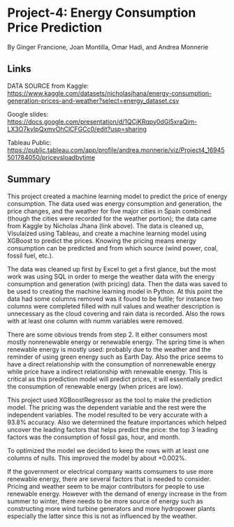 # Project-4: Energy Consumption Price Prediction
By Ginger Francione, Joan Montilla, Omar Hadi, and Andrea Monnerie

## Links
DATA SOURCE from Kaggle: https://www.kaggle.com/datasets/nicholasjhana/energy-consumption-generation-prices-and-weather?select=energy_dataset.csv

Google slides: https://docs.google.com/presentation/d/1QCjKRqpy0dGl5xraQjm-LX3O7kyIpQxmvOhClCFGCc0/edit?usp=sharing

Tableau Public: https://public.tableau.com/app/profile/andrea.monnerie/viz/Project4_16945501784050/pricevsloadbytime

## Summary
This project created a machine learning model to predict the price of energy consumption. The data used was energy consumption and generation, the price changes, and the weather for five major cities in Spain combined (though the cities were recorded for the weather portion); the data came from Kaggle by Nicholas Jhana (link above). The data is cleaned up, Visulaized using Tableau, and create a machine learning model using XGBoost to predict the prices. Knowing the pricing means energy consumption can be predicted and from which source (wind power, coal, fossil fuel, etc.).

The data was cleaned up first by Excel to get a first glance, but the most work was using SQL in order to merge the weather data with the energy consumption and generation (with pricing) data. Then the data was saved to be used to creating the machine learning model in Python. At this point the data had some columns removed was it found to be futile; for instance two columns were completed filled with null values and weather description is unnecessary as the cloud covering and rain data is recorded. Also the rows with at least one column with numm variables were removed.

There are some obvious trends from step 2. It either consumers most mostly nonrenewable energy or renewable energy. The spring time is when renewable energy is mostly used: probably due to the weather and the reminder of using green energy such as Earth Day. Also the price seems to have a direct relationship with the consumption of nonrenewable energy while price have a indirect relationship with renewable energy. This is critical as this prediction model will predict prices, it will essentially predict the consumption of renewable energy (when prices are low).

This project used XGBoostRegressor as the tool to make the prediction model. The pricing was the dependent variable and the rest were the independent variables. The model resulted to be very accurate with a 93.8% accuracy. Also we determined the feature importances which helped uncover the leading factors that helps predict the price: the top 3 leading factors was the consumption of fossil gas, hour, and month.

To optimized the model we decided to keep the rows with at least one columns of nulls. This improved the model by about +0.002%.

If the government or electrical company wants comsumers to use more renewable energy, there are several factors that is needed to consider. Pricing and weather seem to be major contributors for people to use renewable energy. However with the demand of energy increase in the from summer to winter, there needs to be more source of energy such as constructing more wind turbine generators and more hydropower plants especially the latter since this is not as influenced by the weather.  
